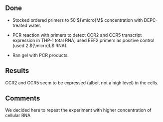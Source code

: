 ## Done

* Stocked ordered primers to 50 ${\micro}M$ concentration with DEPC-treated water.

* PCR reaction with primers to detect CCR2 and CCR5 transcript expression in THP-1 total RNA, used EEF2 primers as positive control (used 2 ${\micro}L$ RNA).

* Ran gel with PCR products.
  
## Results

CCR2 and CCR5 seem to be expressed (albeit not a high level) in the cells.

## Comments

We decided here to repeat the experiment with higher concentration of cellular RNA 

